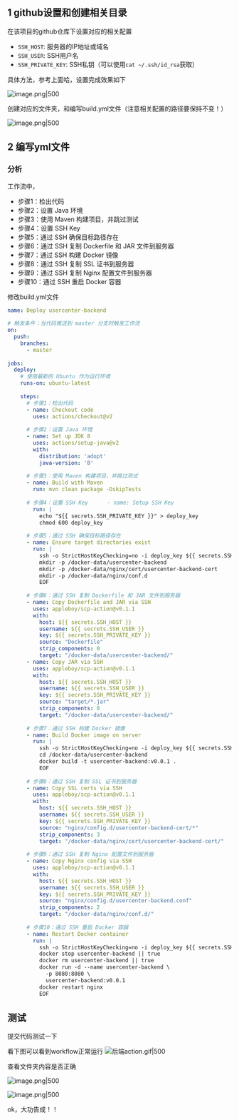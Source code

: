 
## 1 github设置和创建相关目录

在该项目的github仓库下设置对应的相关配置
- `SSH_HOST`: 服务器的IP地址或域名
- `SSH_USER`: SSH用户名
- `SSH_PRIVATE_KEY`: SSH私钥（可以使用`cat ~/.ssh/id_rsa`获取）

具体方法，参考上面哈，设置完成效果如下

![image.png|500](https://my-obsidian-image.oss-cn-guangzhou.aliyuncs.com/2024/05/5fbc265e63bc79258b659f27e9e83e51.png)




创建对应的文件夹，和编写build.yml文件（注意相关配置的路径要保持不变！）

![image.png|500](https://my-obsidian-image.oss-cn-guangzhou.aliyuncs.com/2024/05/17793c9a360a19cf2f171aaa5ca4bfc5.png)


## 2 编写yml文件

### 分析

工作流中，
- 步骤1：检出代码
- 步骤2：设置 Java 环境
- 步骤3：使用 Maven 构建项目，并跳过测试
- 步骤4：设置 SSH Key
- 步骤5：通过 SSH 确保目标路径存在
- 步骤6：通过 SSH 复制 Dockerfile 和 JAR 文件到服务器
- 步骤7：通过 SSH 构建 Docker 镜像
- 步骤8：通过 SSH 复制 SSL 证书到服务器
- 步骤9：通过 SSH 复制 Nginx 配置文件到服务器
- 步骤10：通过 SSH 重启 Docker 容器


修改build.yml文件
```yml
name: Deploy usercenter-backend  
  
# 触发条件：当代码推送到 master 分支时触发工作流  
on:  
  push:  
    branches:  
      - master  
  
jobs:  
  deploy:  
    # 使用最新的 Ubuntu 作为运行环境  
    runs-on: ubuntu-latest  
  
    steps:  
      # 步骤1：检出代码  
      - name: Checkout code  
        uses: actions/checkout@v2  
  
      # 步骤2：设置 Java 环境  
      - name: Set up JDK 8  
        uses: actions/setup-java@v2  
        with:  
          distribution: 'adopt'  
          java-version: '8'  
  
      # 步骤3：使用 Maven 构建项目，并跳过测试  
      - name: Build with Maven  
        run: mvn clean package -DskipTests  
  
      # 步骤4：设置 SSH Key      - name: Setup SSH Key  
        run: |  
          echo "${{ secrets.SSH_PRIVATE_KEY }}" > deploy_key  
          chmod 600 deploy_key  
  
      # 步骤5：通过 SSH 确保目标路径存在  
      - name: Ensure target directories exist  
        run: |  
          ssh -o StrictHostKeyChecking=no -i deploy_key ${{ secrets.SSH_USER }}@${{ secrets.SSH_HOST }} << 'EOF'  
          mkdir -p /docker-data/usercenter-backend  
          mkdir -p /docker-data/nginx/cert/usercenter-backend-cert  
          mkdir -p /docker-data/nginx/conf.d  
          EOF  
  
      # 步骤6：通过 SSH 复制 Dockerfile 和 JAR 文件到服务器  
      - name: Copy Dockerfile and JAR via SSH  
        uses: appleboy/scp-action@v0.1.1  
        with:  
          host: ${{ secrets.SSH_HOST }}  
          username: ${{ secrets.SSH_USER }}  
          key: ${{ secrets.SSH_PRIVATE_KEY }}  
          source: "Dockerfile"  
          strip_components: 0  
          target: "/docker-data/usercenter-backend/"  
      - name: Copy JAR via SSH  
        uses: appleboy/scp-action@v0.1.1  
        with:  
          host: ${{ secrets.SSH_HOST }}  
          username: ${{ secrets.SSH_USER }}  
          key: ${{ secrets.SSH_PRIVATE_KEY }}  
          source: "target/*.jar"  
          strip_components: 0  
          target: "/docker-data/usercenter-backend/"  
  
      # 步骤7：通过 SSH 构建 Docker 镜像  
      - name: Build Docker image on server  
        run: |  
          ssh -o StrictHostKeyChecking=no -i deploy_key ${{ secrets.SSH_USER }}@${{ secrets.SSH_HOST }} << 'EOF'  
          cd /docker-data/usercenter-backend  
          docker build -t usercenter-backend:v0.0.1 .  
          EOF  
  
      # 步骤8：通过 SSH 复制 SSL 证书到服务器  
      - name: Copy SSL certs via SSH  
        uses: appleboy/scp-action@v0.1.1  
        with:  
          host: ${{ secrets.SSH_HOST }}  
          username: ${{ secrets.SSH_USER }}  
          key: ${{ secrets.SSH_PRIVATE_KEY }}  
          source: "nginx/config.d/usercenter-backend-cert/*"  
          strip_components: 3  
          target: "/docker-data/nginx/cert/usercenter-backend-cert/"  
  
      # 步骤9：通过 SSH 复制 Nginx 配置文件到服务器  
      - name: Copy Nginx config via SSH  
        uses: appleboy/scp-action@v0.1.1  
        with:  
          host: ${{ secrets.SSH_HOST }}  
          username: ${{ secrets.SSH_USER }}  
          key: ${{ secrets.SSH_PRIVATE_KEY }}  
          source: "nginx/config.d/usercenter-backend.conf"  
          strip_components: 2  
          target: "/docker-data/nginx/conf.d/"  
  
      # 步骤10：通过 SSH 重启 Docker 容器  
      - name: Restart Docker container  
        run: |  
          ssh -o StrictHostKeyChecking=no -i deploy_key ${{ secrets.SSH_USER }}@${{ secrets.SSH_HOST }} << 'EOF'  
          docker stop usercenter-backend || true  
          docker rm usercenter-backend || true  
          docker run -d --name usercenter-backend \  
            -p 8080:8080 \  
            usercenter-backend:v0.0.1  
          docker restart nginx  
          EOF
```

## 测试

提交代码测试一下

看下图可以看到workflow正常运行
![后端action.gif|500](https://my-obsidian-image.oss-cn-guangzhou.aliyuncs.com/2024/05/820915821349962bbc81ef457ea1f332.gif)

查看文件夹内容是否正确

![image.png|500](https://my-obsidian-image.oss-cn-guangzhou.aliyuncs.com/2024/05/102ed368285ba0b5d87b4c7e35df5721.png)

![image.png|500](https://my-obsidian-image.oss-cn-guangzhou.aliyuncs.com/2024/05/741bc1211105fe71f59ebe26520b38e3.png)

ok，大功告成！！